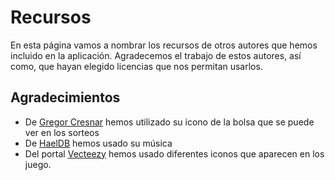 # Recursos
En esta página vamos a nombrar los recursos de otros autores que hemos incluido en la aplicación. Agradecemos el trabajo de estos autores, así como, que hayan elegido licencias que nos permitan usarlos.

## Agradecimientos
* De [Gregor Cresnar] hemos utilizado su icono de la bolsa que se puede ver en los sorteos
* De [HaelDB] hemos usado su música
* Del portal [Vecteezy] hemos usado diferentes iconos que aparecen en los juego.

[Gregor Cresnar]: https://www.flaticon.com/authors/gregor-cresnar
[Vecteezy]: https://www.vecteezy.com/
[HaelDB]: https://opengameart.org/content/loading-screen-loop
